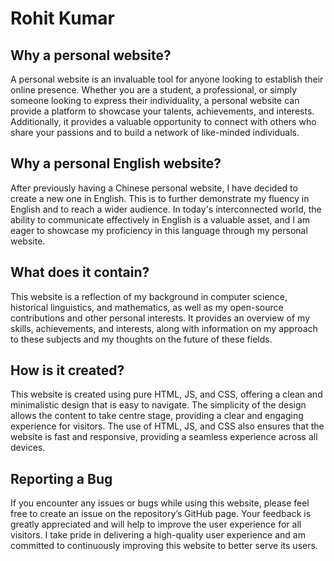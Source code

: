 # Rohit Kumar

## Why a personal website?

A personal website is an invaluable tool for anyone looking to establish their online presence. Whether you are a student, a professional, or simply someone looking to express their individuality, a personal website can provide a platform to showcase your talents, achievements, and interests. Additionally, it provides a valuable opportunity to connect with others who share your passions and to build a network of like-minded individuals.

## Why a personal English website?

After previously having a Chinese personal website, I have decided to create a new one in English. This is to further demonstrate my fluency in English and to reach a wider audience. In today's interconnected world, the ability to communicate effectively in English is a valuable asset, and I am eager to showcase my proficiency in this language through my personal website.

## What does it contain?

This website is a reflection of my background in computer science, historical linguistics, and mathematics, as well as my open-source contributions and other personal interests. It provides an overview of my skills, achievements, and interests, along with information on my approach to these subjects and my thoughts on the future of these fields.

## How is it created?

This website is created using pure HTML, JS, and CSS, offering a clean and minimalistic design that is easy to navigate. The simplicity of the design allows the content to take centre stage, providing a clear and engaging experience for visitors. The use of HTML, JS, and CSS also ensures that the website is fast and responsive, providing a seamless experience across all devices.

## Reporting a Bug

If you encounter any issues or bugs while using this website, please feel free to create an issue on the repository’s GitHub page. Your feedback is greatly appreciated and will help to improve the user experience for all visitors. I take pride in delivering a high-quality user experience and am committed to continuously improving this website to better serve its users.
